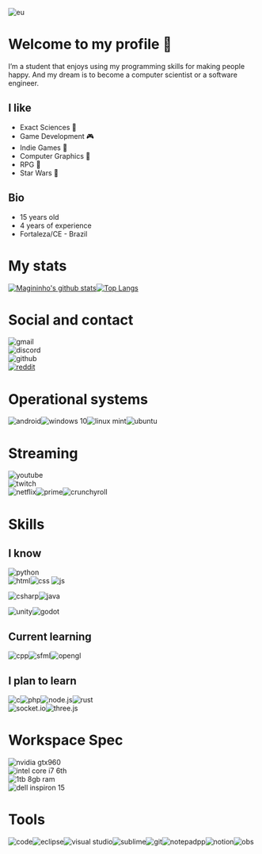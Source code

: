 

![eu](https://media.giphy.com/media/TU9tfjcS5VH7IaVKgB/giphy.gif)

# Welcome to my profile 👋

I’m a student that enjoys using my programming skills for making people happy. And my dream is to become a computer scientist or a software engineer.

## I like

*   Exact Sciences 📐
*   Game Development 🎮
*   Indie Games 👾
*   Computer Graphics 🔺
*   RPG 🎲
*   Star Wars 🌌

## Bio

*   15 years old
*   4 years of experience
*   Fortaleza/CE - Brazil

# My stats

[![Magininho's github stats](https://github-readme-stats.vercel.app/api?username=Magoninho&show_icons=true&theme=onedark&count_private=true)](https://github.com/anuraghazra/github-readme-stats)[![Top Langs](https://github-readme-stats.vercel.app/api/top-langs/?username=Magoninho&hide=TeX&langs_count=10&theme=onedark&layout=compact)](https://github.com/anuraghazra/github-readme-stats)

# Social and contact

![gmail](https://img.shields.io/badge/Gmail-magoninhogamer@gmail.com-D14836?style=for-the-badge&logo=gmail&logoColor=white)  
![discord](https://img.shields.io/badge/Discord-Lost%20Kin%237711-7289DA?style=for-the-badge&logo=discord&logoColor=white)  
![github](https://img.shields.io/badge/GitHub-Magoninho-100000?style=for-the-badge&logo=github&logoColor=white)  
[![reddit](https://img.shields.io/badge/Reddit-u/Mago_Malvado-FF4500?style=for-the-badge&logo=reddit&logoColor=white)](https://www.reddit.com/user/Mago_Malvado)

# Operational systems

![android](https://img.shields.io/badge/Android-3DDC84?style=for-the-badge&logo=android&logoColor=white)![windows 10](https://img.shields.io/badge/Windows%2010-0078D6?style=for-the-badge&logo=windows&logoColor=white)![linux mint](https://img.shields.io/badge/Linux_Mint-87CF3E?style=for-the-badge&logo=linux-mint&logoColor=white)![ubuntu](https://img.shields.io/badge/Ubuntu-E95420?style=for-the-badge&logo=ubuntu&logoColor=white)

# Streaming

![youtube](https://img.shields.io/badge/YouTube-Magoninho%20Gamer-FF0000?style=for-the-badge&logo=youtube&logoColor=white)  
![twitch](https://img.shields.io/badge/Twitch-MagoninhoGamer-9146FF?style=for-the-badge&logo=twitch&logoColor=white)  
![netflix](https://img.shields.io/badge/Netflix-E50914?style=for-the-badge&logo=netflix&logoColor=white)![prime](https://img.shields.io/badge/Prime%20Video-00A8E1?style=for-the-badge&logo=prime&logoColor=white)![crunchyroll](https://img.shields.io/badge/Crunchyroll-F47521?style=for-the-badge&logo=crunchyroll&logoColor=white)

# Skills

## I know

![python](https://img.shields.io/badge/Python-3776AB?style=for-the-badge&logo=python&logoColor=white)  
![html](https://img.shields.io/badge/HTML5-E34F26?style=for-the-badge&logo=html5&logoColor=white)![css](https://img.shields.io/badge/CSS3-1572B6?style=for-the-badge&logo=css3&logoColor=white) ![js](https://img.shields.io/badge/JavaScript-F7DF1E?style=for-the-badge&logo=javascript&logoColor=black) 

![csharp](https://img.shields.io/badge/C%23-73398D?style=for-the-badge&logo=c-sharp&logoColor=white)![java](https://img.shields.io/badge/Java-ED8B00?style=for-the-badge&logo=java&logoColor=white) 

![unity](https://img.shields.io/badge/Unity-100000?style=for-the-badge&logo=unity&logoColor=white)![godot](https://img.shields.io/badge/godot-478CBF?style=for-the-badge&logo=godot-engine&logoColor=white)

## Current learning
![cpp](https://img.shields.io/badge/C++-00599C?style=for-the-badge&logo=c%2b%2b&logoColor=white)![sfml](https://img.shields.io/badge/SFML-8CC445?style=for-the-badge&logo=SFML&logoColor=white)![opengl](https://img.shields.io/badge/Opengl-5586A4?style=for-the-badge&logo=opengl&logoColor=white)

## I plan to learn

![c](https://img.shields.io/badge/C-A8B9CC?style=for-the-badge&logo=c&logoColor=white)![php](https://img.shields.io/badge/PHP-777BB4?style=for-the-badge&logo=php&logoColor=white)![node.js](https://img.shields.io/badge/Node.js-43853D?style=for-the-badge&logo=node.js&logoColor=white)![rust](https://img.shields.io/badge/Rust-000000?style=for-the-badge&logo=rust&logoColor=white)  
![socket.io](https://img.shields.io/badge/socket.io-000000?style=for-the-badge&logo=socket.io&logoColor=white)![three.js](https://img.shields.io/badge/three.js-000000?style=for-the-badge&logo=three.js&logoColor=white)


# Workspace Spec

![nvidia gtx960](https://img.shields.io/badge/NVIDIA-GTX960-76B900?style=for-the-badge&logo=nvidia&logoColor=white)  
![intel core i7 6th](https://img.shields.io/badge/Intel-Core_i7_6th-0071C5?style=for-the-badge&logo=intel&logoColor=white)  
![1tb 8gb ram](https://img.shields.io/badge/1tb%208GB%20RAM-0078D6?style=for-the-badge)  
![dell inspiron 15](https://img.shields.io/badge/Dell%20Inspiron%2015-0078D6?style=for-the-badge&logo=dell&logoColor=white)

# Tools

![code](https://img.shields.io/badge/visual%20studio%20code-blue?style=for-the-badge&logo=visual-studio-code&logoColor=white)![eclipse](https://img.shields.io/badge/eclipse-2C2255?style=for-the-badge&logo=eclipse-ide&logoColor=white)![visual studio](https://img.shields.io/badge/visual%20studio-5C2D91?style=for-the-badge&logo=visual-studio&logoColor=white)![sublime](https://img.shields.io/badge/Sublime%20Text-FF9800?style=for-the-badge&logo=sublime-text&logoColor=white)![git](https://img.shields.io/badge/Git-F05032?style=for-the-badge&logo=git&logoColor=white)![notepadpp](https://img.shields.io/badge/Notepad%2B%2B-90E59A?style=for-the-badge&logo=Notepad%2B%2B&logoColor=black)![notion](https://img.shields.io/badge/Notion-FFFFFF?style=for-the-badge&logo=notion&logoColor=black)![obs](https://img.shields.io/badge/Obs%20studio-000000?style=for-the-badge&logo=obs-studio&logoColor=white)

